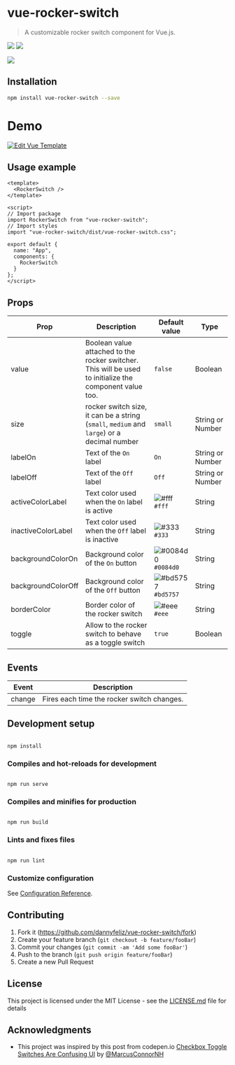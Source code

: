 # vue-rocker-switch

> A customizable rocker switch component for Vue.js.

[<img src="https://img.shields.io/npm/dt/vue-rocker-switch.svg">](https://www.npmjs.com/package/vue-rocker-switch)
[<img src="https://img.shields.io/npm/v/vue-rocker-switch.svg">](https://www.npmjs.com/package/vue-rocker-switch)

![](https://i.imgur.com/SFobdvN.png)

## Installation

```sh
npm install vue-rocker-switch --save
```

# Demo

[![Edit Vue Template](https://codesandbox.io/static/img/play-codesandbox.svg)](https://codesandbox.io/s/x1pj1130o)

## Usage example

```vue
<template>
  <RockerSwitch />
</template>

<script>
// Import package
import RockerSwitch from "vue-rocker-switch";
// Import styles
import "vue-rocker-switch/dist/vue-rocker-switch.css";

export default {
  name: "App",
  components: {
    RockerSwitch
  }
};
</script>
```

## Props

| Prop               | Description                                                                                             | Default value                                                      | Type             |
| ------------------ | ------------------------------------------------------------------------------------------------------- | ------------------------------------------------------------------ | ---------------- |
| value              | Boolean value attached to the rocker switcher. This will be used to initialize the component value too. | `false`                                                            | Boolean          |
| size               | rocker switch size, it can be a string (`small`, `medium` and `large`) or a decimal number              | `small`                                                            | String or Number |
| labelOn            | Text of the `On` label                                                                                  | `On`                                                               | String or Number |
| labelOff           | Text of the `Off` label                                                                                 | `Off`                                                              | String or Number |
| activeColorLabel   | Text color used when the `On` label is active                                                           | ![#fff](https://placehold.it/15/fff/000000?text=+) `#fff`          | String           |
| inactiveColorLabel | Text color used when the `Off` label is inactive                                                        | ![#333](https://placehold.it/15/333/000000?text=+) `#333`          | String           |
| backgroundColorOn  | Background color of the `On` button                                                                     | ![#0084d0](https://placehold.it/15/0084d0/000000?text=+) `#0084d0` | String           |
| backgroundColorOff | Background color of the `Off` button                                                                    | ![#bd5757](https://placehold.it/15/bd5757/000000?text=+) `#bd5757` | String           |
| borderColor        | Border color of the rocker switch                                                                       | ![#eee](https://placehold.it/15/eee/000000?text=+) `#eee`          | String           |
| toggle             | Allow to the rocker switch to behave as a toggle switch                                                 | `true`                                                             | Boolean          |

## Events

<table>
    <thead>
        <tr>
            <th>Event</th>
            <th>Description</th>
        </tr>
    </thead>
    <tbody>
        <tr>
            <td>change</td>
            <td>Fires each time the rocker switch changes.</td>
        </tr>
    </tbody>
</table>

## Development setup

```

npm install

```

### Compiles and hot-reloads for development

```

npm run serve

```

### Compiles and minifies for production

```

npm run build

```

### Lints and fixes files

```

npm run lint

```

### Customize configuration

See [Configuration Reference](https://cli.vuejs.org/config/).

## Contributing

1. Fork it (<https://github.com/dannyfeliz/vue-rocker-switch/fork>)
2. Create your feature branch (`git checkout -b feature/fooBar`)
3. Commit your changes (`git commit -am 'Add some fooBar'`)
4. Push to the branch (`git push origin feature/fooBar`)
5. Create a new Pull Request

## License

This project is licensed under the MIT License - see the [LICENSE.md](LICENSE.md) file for details

## Acknowledgments

- This project was inspired by this post from codepen.io [Checkbox Toggle Switches Are Confusing UI](https://codepen.io/marcusconnor/post/checkbox-toggle-switches-are-confusing-ui) by [@MarcusConnorNH](https://twitter.com/MarcusConnorNH)
